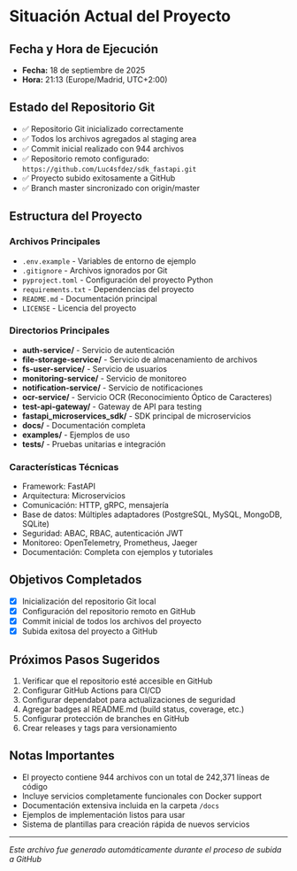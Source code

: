 # Situación Actual del Proyecto

## Fecha y Hora de Ejecución
- **Fecha:** 18 de septiembre de 2025
- **Hora:** 21:13 (Europe/Madrid, UTC+2:00)

## Estado del Repositorio Git
- ✅ Repositorio Git inicializado correctamente
- ✅ Todos los archivos agregados al staging area
- ✅ Commit inicial realizado con 944 archivos
- ✅ Repositorio remoto configurado: `https://github.com/Luc4sfdez/sdk_fastapi.git`
- ✅ Proyecto subido exitosamente a GitHub
- ✅ Branch master sincronizado con origin/master

## Estructura del Proyecto

### Archivos Principales
- `.env.example` - Variables de entorno de ejemplo
- `.gitignore` - Archivos ignorados por Git
- `pyproject.toml` - Configuración del proyecto Python
- `requirements.txt` - Dependencias del proyecto
- `README.md` - Documentación principal
- `LICENSE` - Licencia del proyecto

### Directorios Principales
- **auth-service/** - Servicio de autenticación
- **file-storage-service/** - Servicio de almacenamiento de archivos
- **fs-user-service/** - Servicio de usuarios
- **monitoring-service/** - Servicio de monitoreo
- **notification-service/** - Servicio de notificaciones
- **ocr-service/** - Servicio OCR (Reconocimiento Óptico de Caracteres)
- **test-api-gateway/** - Gateway de API para testing
- **fastapi_microservices_sdk/** - SDK principal de microservicios
- **docs/** - Documentación completa
- **examples/** - Ejemplos de uso
- **tests/** - Pruebas unitarias e integración

### Características Técnicas
- Framework: FastAPI
- Arquitectura: Microservicios
- Comunicación: HTTP, gRPC, mensajería
- Base de datos: Múltiples adaptadores (PostgreSQL, MySQL, MongoDB, SQLite)
- Seguridad: ABAC, RBAC, autenticación JWT
- Monitoreo: OpenTelemetry, Prometheus, Jaeger
- Documentación: Completa con ejemplos y tutoriales

## Objetivos Completados
- [x] Inicialización del repositorio Git local
- [x] Configuración del repositorio remoto en GitHub
- [x] Commit inicial de todos los archivos del proyecto
- [x] Subida exitosa del proyecto a GitHub

## Próximos Pasos Sugeridos
1. Verificar que el repositorio esté accesible en GitHub
2. Configurar GitHub Actions para CI/CD
3. Configurar dependabot para actualizaciones de seguridad
4. Agregar badges al README.md (build status, coverage, etc.)
5. Configurar protección de branches en GitHub
6. Crear releases y tags para versionamiento

## Notas Importantes
- El proyecto contiene 944 archivos con un total de 242,371 líneas de código
- Incluye servicios completamente funcionales con Docker support
- Documentación extensiva incluida en la carpeta `/docs`
- Ejemplos de implementación listos para usar
- Sistema de plantillas para creación rápida de nuevos servicios

---
*Este archivo fue generado automáticamente durante el proceso de subida a GitHub*
